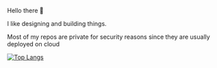 Hello there 👋

I like designing and building things.

Most of my repos are private for security reasons since they are usually deployed on cloud

[![Top Langs](https://github-readme-stats-git-masterrstaa-rickstaa.vercel.app/api/top-langs/?username=anuraghazra)](https://github.com/anuraghazra/github-readme-stats)
